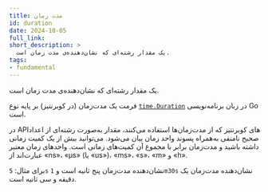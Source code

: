 ```yaml
---
title: مدت زمان
id: duration
date: 2024-10-05
full_link:
short_description: >
  یک مقدار رشته‌ای که نشان‌دهنده‌ی مدت زمان است.
tags:
- fundamental
---
```

یک مقدار رشته‌ای که نشان‌دهنده‌ی مدت زمان است.

<!--more-->

فرمت یک مدت‌زمان (در کوبرنتیز) بر پایه نوع [`time.Duration`](https://pkg.go.dev/time#Duration) در زبان برنامه‌نویسی Go است.

در APIهای کوبرنتیز که از مدت‌زمان‌ها استفاده می‌کنند، مقدار به‌صورت رشته‌ای از اعداد صحیح نامنفی به‌همراه پسوند واحد زمان بیان می‌شود. می‌توانید بیش از یک کمیت زمانی داشته باشید و مدت‌زمان برابر با مجموع آن کمیت‌های زمانی است. واحدهای زمان معتبر عبارت‌اند از «ns»، «µs» (یا «us»)، «ms»، «s»، «m» و «h».

برای مثال: `5s` نشان‌دهنده مدت‌زمان پنج ثانیه است و `1m30s` نشان‌دهنده مدت‌زمان یک دقیقه و سی ثانیه است.
